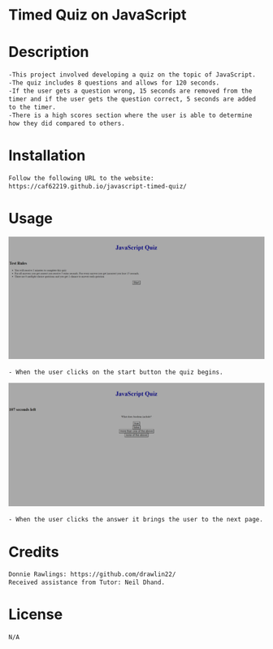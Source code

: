 # Timed Quiz on JavaScript

# Description
    -This project involved developing a quiz on the topic of JavaScript.
    -The quiz includes 8 questions and allows for 120 seconds.
    -If the user gets a question wrong, 15 seconds are removed from the timer and if the user gets the question correct, 5 seconds are added to the timer.
    -There is a high scores section where the user is able to determine how they did compared to others.
    
    
# Installation

    Follow the following URL to the website: https://caf62219.github.io/javascript-timed-quiz/
    
# Usage
<img src="./assets/images/Screenshot.png" alt="screenshot of JavaScript Quiz rules page" width="600px" />
    
    - When the user clicks on the start button the quiz begins.
<img src="./assets/images/screenshot2.png" alt="screenshot of JavaScript Quiz question" width="600px" />
    
    - When the user clicks the answer it brings the user to the next page.

# Credits
    Donnie Rawlings: https://github.com/drawlin22/
    Received assistance from Tutor: Neil Dhand.
    


# License
    N/A
